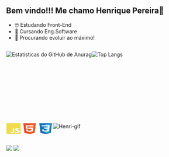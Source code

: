 ## Bem vindo!!! Me chamo Henrique Pereira👾

- 🤓 Estudando Front-End
- 🤖 Cursando Eng.Software
- 🦾 Procurando evoluir ao máximo!

##

<div style="display: flex;">
    <img align="center" alt="Estatísticas do GitHub de Anurag" height="180em" src="https://github-readme-stats.vercel.app/api?username=henriquetx06&show_icons=true&theme=transparent" />
    <img align="center" alt="Top Langs" height="180em" src="https://github-readme-stats.vercel.app/api/top-langs/?username=henriquetx06&layout=compact&theme=transparent" />
</div>

<div style="display: inline-block;"><br>
  <img align="center" alt="Henri-Js" height="30" width="40" src="https://raw.githubusercontent.com/devicons/devicon/master/icons/javascript/javascript-plain.svg">
  <img align="center" alt="Henri-HTML" height="30" width="40" src="https://raw.githubusercontent.com/devicons/devicon/master/icons/html5/html5-original.svg">
  <img align="center" alt="Henri-CSS" height="30" width="40" src="https://raw.githubusercontent.com/devicons/devicon/master/icons/css3/css3-original.svg">
  <img align="right" alt="Henri-gif" src="https://cdn.discordapp.com/attachments/1187495339519914125/1208270989230739516/ezgif.com-resize_4.gif?ex=65e2ad0c&is=65d0380c&hm=74fe48bd64d5d679156290ef00eced2ecfbcbc652603a88f256b7aa2f3c3ee93&">
</div>

##

<div> 
  <a href="mailto:henriquepereira1003@gmail.com"><img src="https://img.shields.io/badge/-Gmail-%23333?style=for-the-badge&logo=gmail&logoColor=white" target="_blank" /></a>
  <a href="https://www.linkedin.com/in/henrique-pereira-teixeira-b761a720a/" target="_blank"><img src="https://img.shields.io/badge/-LinkedIn-%230077B5?style=for-the-badge&logo=linkedin&logoColor=white" target="_blank" /></a>
</div>

